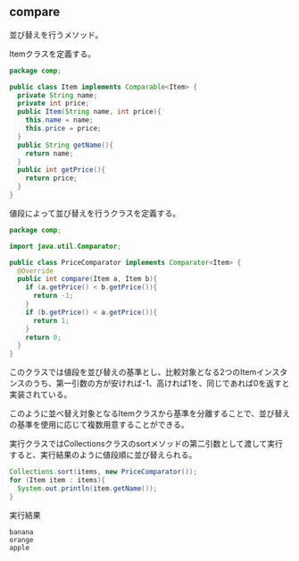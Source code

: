 ## compare

並び替えを行うメソッド。

Itemクラスを定義する。

```Java
package comp;

public class Item implements Comparable<Item> {
  private String name;
  private int price;
  public Item(String name, int price){
    this.name = name;
    this.price = price;
  }
  public String getName(){
    return name;
  }
  public int getPrice(){
    return price;
  }
}
```
値段によって並び替えを行うクラスを定義する。

```Java
package comp;

import java.util.Comparator;

public class PriceComparator implements Comparator<Item> {
  @Override
  public int compare(Item a, Item b){
    if (a.getPrice() < b.getPrice()){
      return -1;
    }
    if (b.getPrice() < a.getPrice()){
      return 1;
    }
    return 0;
  }
}
```

このクラスでは値段を並び替えの基準とし、比較対象となる2つのItemインスタンスのうち、第一引数の方が安ければ-1、高ければ1を、同じであれば0を返すと実装されている。

このように並べ替え対象となるItemクラスから基準を分離することで、並び替えの基準を使用に応じて複数用意することができる。

実行クラスではCollectionsクラスのsortメソッドの第二引数として渡して実行すると、実行結果のように値段順に並び替えられる。

```Java
Collections.sort(items, new PriceComparator());
for (Item item : items){
  System.out.println(item.getName());
}
```

実行結果

```console
banana
orange
apple
```

